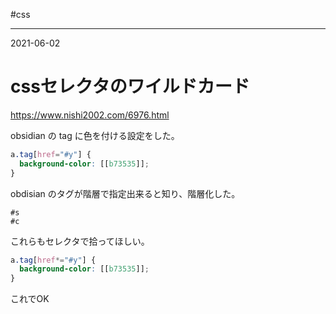 #css

---
2021-06-02

# cssセレクタのワイルドカード
https://www.nishi2002.com/6976.html

obsidian の tag に色を付ける設定をした。

```css
a.tag[href="#y"] {
  background-color: [[b73535]];
}
```

obdisian のタグが階層で指定出来ると知り、階層化した。

```
#s 
#c
```

これらもセレクタで拾ってほしい。

```css
a.tag[href*="#y"] {
  background-color: [[b73535]];
}
```

これでOK